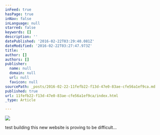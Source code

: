 ```yaml
---
inFeed: true
hasPage: true
inNav: false
inLanguage: null
starred: false
keywords: []
description: ''
datePublished: '2016-02-22T03:29:40.081Z'
dateModified: '2016-02-22T03:27:47.973Z'
title: ''
author: []
authors: []
publisher:
  name: null
  domain: null
  url: null
  favicon: null
sourcePath: _posts/2016-02-22-11fefb22-f13d-47e0-83ae-cfe56a1ef9ca.md
published: true
url: 11fefb22-f13d-47e0-83ae-cfe56a1ef9ca/index.html
_type: Article

---
```

![](https://the-grid-user-content.s3-us-west-2.amazonaws.com/3f28b54d-49d8-4fc1-a9c5-153512d2e5ec.jpg)

test building this new website is proving to be difficult...